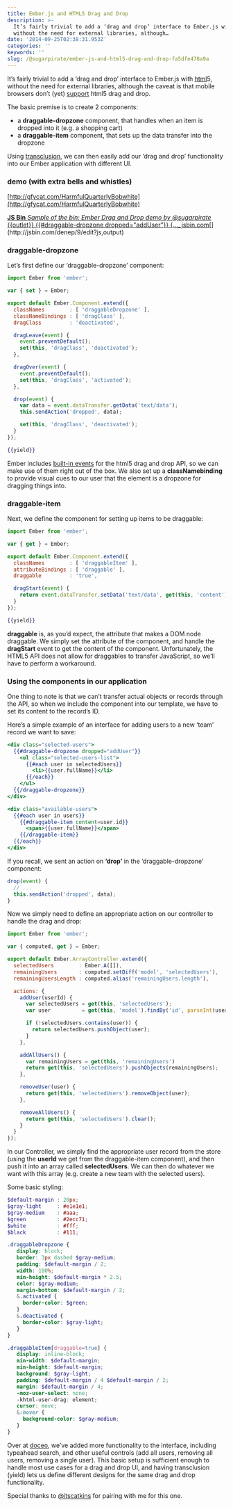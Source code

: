 ```yaml
---
title: Ember.js and HTML5 Drag and Drop
description: >-
  It’s fairly trivial to add a ‘drag and drop’ interface to Ember.js with html5,
  without the need for external libraries, although…
date: '2014-09-25T02:38:31.953Z'
categories: ''
keywords: ''
slug: /@sugarpirate/ember-js-and-html5-drag-and-drop-fa5dfe478a9a
---
```




It’s fairly trivial to add a ‘drag and drop’ interface to Ember.js with [html](https://developer.mozilla.org/en-US/docs/Web/Guide/HTML/Drag_and_drop)5, without the need for external libraries, although the caveat is that mobile browsers don’t (yet) [support](http://caniuse.com/#feat=dragndrop) html5 drag and drop.

The basic premise is to create 2 components:

*   a **draggable-dropzone** component, that handles when an item is dropped into it (e.g. a shopping cart)
*   a **draggable-item** component, that sets up the data transfer into the dropzone

Using [transclusion](http://en.wikipedia.org/wiki/Transclusion), we can then easily add our ‘drag and drop’ functionality into our Ember application with different UI.

### demo (with extra bells and whistles)

[http://gfycat.com/HarmfulQuarterlyBobwhite](http://gfycat.com/HarmfulQuarterlyBobwhite)

[**JS Bin**
_Sample of the bin: Ember Drag and Drop demo by @sugarpirate_ {{outlet}} {{#draggable-dropzone dropped="addUser"}} {…_jsbin.com](http://jsbin.com/denep/9/edit?js,output "http://jsbin.com/denep/9/edit?js,output")[](http://jsbin.com/denep/9/edit?js,output)

### draggable-dropzone

Let’s first define our ‘draggable-dropzone’ component:

```js
import Ember from 'ember';

var { set } = Ember;

export default Ember.Component.extend({
  classNames        : [ 'draggableDropzone' ],
  classNameBindings : [ 'dragClass' ],
  dragClass         : 'deactivated',

  dragLeave(event) {
    event.preventDefault();
    set(this, 'dragClass', 'deactivated');
  },

  dragOver(event) {
    event.preventDefault();
    set(this, 'dragClass', 'activated');
  },

  drop(event) {
    var data = event.dataTransfer.getData('text/data');
    this.sendAction('dropped', data);

    set(this, 'dragClass', 'deactivated');
  }
});
```

```handlebars
{{yield}}
```

Ember includes [built-in events](http://emberjs.com/api/classes/Ember.View.html#toc_event-names) for the html5 drag and drop API, so we can make use of them right out of the box. We also set up a **classNamebinding** to provide visual cues to our user that the element is a dropzone for dragging things into.

### draggable-item

Next, we define the component for setting up items to be draggable:

```js
import Ember from 'ember';

var { get } = Ember;

export default Ember.Component.extend({
  classNames        : [ 'draggableItem' ],
  attributeBindings : [ 'draggable' ],
  draggable         : 'true',

  dragStart(event) {
    return event.dataTransfer.setData('text/data', get(this, 'content'));
  }
});
```

```handlebars
{{yield}}
```

**draggable** is, as you’d expect, the attribute that makes a DOM node draggable. We simply set the attribute of the component, and handle the **dragStart** event to get the content of the component. Unfortunately, the HTML5 API does not allow for draggables to transfer JavaScript, so we’ll have to perform a workaround.

### Using the components in our application

One thing to note is that we can’t transfer actual objects or records through the API, so when we include the component into our template, we have to set its content to the record’s ID.

Here’s a simple example of an interface for adding users to a new ‘team’ record we want to save:

```handlebars
<div class="selected-users">
  {{#draggable-dropzone dropped="addUser"}}
    <ul class="selected-users-list">
      {{#each user in selectedUsers}}
        <li>{{user.fullName}}</li>
      {{/each}}
    </ul>
  {{/draggable-dropzone}}
</div>

<div class="available-users">
  {{#each user in users}}
    {{#draggable-item content=user.id}}
      <span>{{user.fullName}}</span>
    {{/draggable-item}}
  {{/each}}
</div>
```

If you recall, we sent an action on **‘drop’** in the ‘draggable-dropzone’ component:

```js
drop(event) {
  // ...
  this.sendAction('dropped', data);
}
```

Now we simply need to define an appropriate action on our controller to handle the drag and drop:

```js
import Ember from 'ember';

var { computed, get } = Ember;

export default Ember.ArrayController.extend({
  selectedUsers        : Ember.A([]),
  remainingUsers       : computed.setDiff('model', 'selectedUsers'),
  remainingUsersLength : computed.alias('remainingUsers.length'),

  actions: {
    addUser(userId) {
      var selectedUsers = get(this, 'selectedUsers');
      var user          = get(this, 'model').findBy('id', parseInt(userId));

      if (!selectedUsers.contains(user)) {
        return selectedUsers.pushObject(user);
      }
    },

    addAllUsers() {
      var remainingUsers = get(this, 'remainingUsers')
      return get(this, 'selectedUsers').pushObjects(remainingUsers);
    },

    removeUser(user) {
      return get(this, 'selectedUsers').removeObject(user);
    },

    removeAllUsers() {
      return get(this, 'selectedUsers').clear();
    }
  }
});
```


In our Controller, we simply find the appropriate user record from the store (using the **userId** we get from the draggable-item component), and then push it into an array called **selectedUsers**. We can then do whatever we want with this array (e.g. create a new team with the selected users).

Some basic styling:

```scss
$default-margin : 20px;
$gray-light     : #e1e1e1;
$gray-medium    : #aaa;
$green          : #2ecc71;
$white          : #fff;
$black          : #111;

.draggableDropzone {
   display: block;
   border: 3px dashed $gray-medium;
   padding: $default-margin / 2;
   width: 100%;
   min-height: $default-margin * 2.5;
   color: $gray-medium;
   margin-bottom: $default-margin / 2;
   &.activated {
     border-color: $green;
   }
   &.deactivated {
     border-color: $gray-light;
   }
}

.draggableItem[draggable=true] {
   display: inline-block;
   min-width: $default-margin;
   min-height: $default-margin;
   background: $gray-light;
   padding: $default-margin / 4 $default-margin / 2;
   margin: $default-margin / 4;
   -moz-user-select: none;
   -khtml-user-drag: element;
   cursor: move;
   &:hover {
     background-color: $gray-medium;
   }
}
```

Over at [doceo](http://www.doceo.com), we’ve added more functionality to the interface, including typeahead search, and other useful controls (add all users, removing all users, removing a single user). This basic setup is sufficient enough to handle most use cases for a drag and drop UI, and having transclusion (yield) lets us define different designs for the same drag and drop functionality.

Special thanks to [@itscatkins](https://twitter.com/itscatkins) for pairing with me for this one.